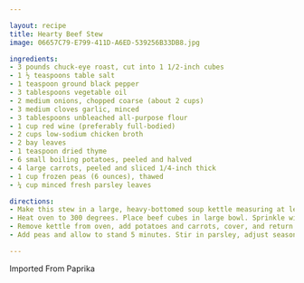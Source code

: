 ```yaml
---

layout: recipe
title: Hearty Beef Stew
image: 06657C79-E799-411D-A6ED-539256B33DB8.jpg

ingredients:
- 3 pounds chuck-eye roast, cut into 1 1/2-inch cubes
- 1 ½ teaspoons table salt
- 1 teaspoon ground black pepper
- 3 tablespoons vegetable oil
- 2 medium onions, chopped coarse (about 2 cups)
- 3 medium cloves garlic, minced
- 3 tablespoons unbleached all-purpose flour
- 1 cup red wine (preferably full-bodied)
- 2 cups low-sodium chicken broth
- 2 bay leaves
- 1 teaspoon dried thyme
- 6 small boiling potatoes, peeled and halved
- 4 large carrots, peeled and sliced 1/4-inch thick
- 1 cup frozen peas (6 ounces), thawed
- ¼ cup minced fresh parsley leaves

directions:
- Make this stew in a large, heavy-bottomed soup kettle measuring at least ten inches in diameter. If the kettle is any smaller, you may need to cook the meat in three batches rather than two.
- Heat oven to 300 degrees. Place beef cubes in large bowl. Sprinkle with salt and pepper; toss to coat. Heat 2 tablespoons of the oil over medium-high heat in large nonreactive soup kettle; add beef to kettle in two separate batches. Brown meat on all sides, about 5 minutes per batch, adding remaining tablespoon of oil if needed. Remove meat and set aside. Add onions to now empty kettle; sauté until almost softened, 4 to 5 minutes. Reduce heat to medium and add garlic; continue to sauté about 30 seconds longer. Stir in flour; cook until lightly colored, 1 to 2 minutes. Add wine, scraping up any browned bits that may have stuck to kettle. Add stock, bay leaves, and thyme; bring to simmer. Add meat; return to simmer. Cover and place in oven; simmer about 1 hour.
- Remove kettle from oven, add potatoes and carrots, cover, and return to oven. Simmer until meat is just tender, about 1 hour. Remove stew from oven. (Can be cooled, covered, and refrigerated up to 3 days.)
- Add peas and allow to stand 5 minutes. Stir in parsley, adjust seasonings, and serve.

---
```

Imported From Paprika
